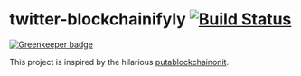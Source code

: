 # twitter-blockchainifyly [![Build Status](https://travis-ci.org/amsross/twitter-blockchainifyly.svg?branch=master)](https://travis-ci.org/amsross/twitter-blockchainifyly)

[![Greenkeeper badge](https://badges.greenkeeper.io/amsross/twitter-blockchainifyly.svg)](https://greenkeeper.io/)

This project is inspired by the hilarious [putablockchainonit](https://putablockchainonit.com/).
